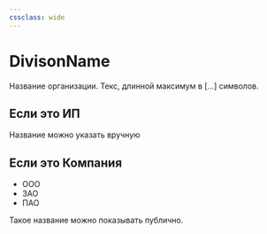```yaml
---
cssclass: wide
---
```

# DivisonName

Название организации. Текс, длинной максимум в […] символов. 

## Если это ИП

Название можно указать вручную

## Если это Компания 

- ООО
- ЗАО
- ПАО

Такое название можно показывать публично. 